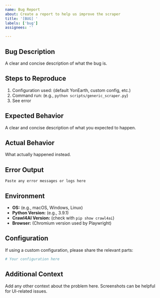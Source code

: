 ```yaml
---
name: Bug Report
about: Create a report to help us improve the scraper
title: '[BUG] '
labels: ['bug']
assignees: ''

---
```


## Bug Description

A clear and concise description of what the bug is.

## Steps to Reproduce

1. Configuration used: (default YonEarth, custom config, etc.)
2. Command run: (e.g., `python scripts/generic_scraper.py`)
3. See error

## Expected Behavior

A clear and concise description of what you expected to happen.

## Actual Behavior

What actually happened instead.

## Error Output

```
Paste any error messages or logs here
```

## Environment

- **OS:** (e.g., macOS, Windows, Linux)
- **Python Version:** (e.g., 3.9.1)
- **Crawl4AI Version:** (check with `pip show crawl4ai`)
- **Browser:** (Chromium version used by Playwright)

## Configuration

If using a custom configuration, please share the relevant parts:

```python
# Your configuration here
```

## Additional Context

Add any other context about the problem here. Screenshots can be helpful for UI-related issues.